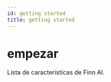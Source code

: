 ```yaml
---
id: getting started
title: getting started
---
```


# empezar

Lista de características de Finn AI.

